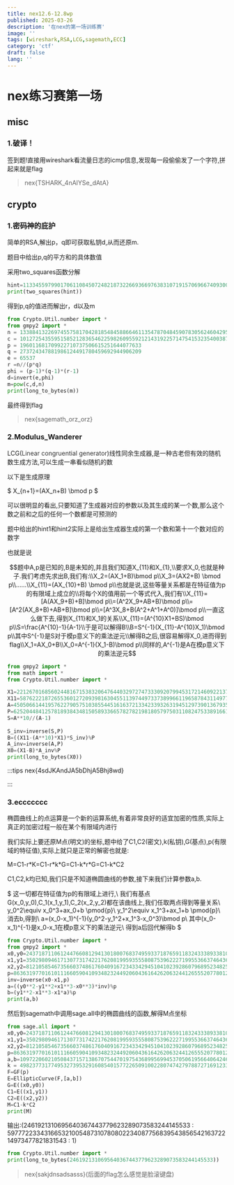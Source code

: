 ```yaml
---
title: nex12.6-12.8wp
published: 2025-03-26
description: '在nex的第一场训练赛'
image: ''
tags: [wireshark,RSA,LCG,sagemath,ECC]
category: 'ctf'
draft: false 
lang: ''
---
```

# nex练习赛第一场

## misc
### 1.破译！
签到题!直接用wireshark看流量日志的icmp信息,发现每一段偷偷发了一个字符,拼起来就是flag


>nex{TSHARK_4nAIYSe_dAtA}

## crypto
### 1.密码神的庇护
简单的RSA,解出p，q即可获取私钥d,从而还原m.

题目中给出p,q的平方和的具体数值

采用two_squares函数分解

```python
hint=113345597990170611084507248218732266936697638310719157069667409300763137634370
print(two_squares(hint))
```

得到p,q的值进而解出r，d以及m

```python
from Crypto.Util.number import *
from gmpy2 import *
n = 13388413226974557581704281854845886646113547870484590783056246042959324289283868380160534582158491845920746847864193
c = 10127254355951585212836546225982609559212143192257147541532354003875637740864769668038875113694873231072365570968808
p = 196011681709922710737506615251644077633
q = 273724347881986124491780459692944906209
e = 65537
r =n//(p*q)
phi = (p-1)*(q-1)*(r-1)
d=invert(e,phi)
m=pow(c,d,n)
print(long_to_bytes(m))
```

最终得到flag


>nex{sagemath_orz_orz}


### 2.Modulus_Wanderer
LCG(<font style="color:rgb(51, 51, 51);">Linear congruential generator</font>)线性同余生成器,是一种古老但有效的随机数生成方法,可以生成一串看似随机的数

以下是生成原理

$ X_{n+1}=(AX_n+B) \bmod p $

可以很明显的看出,只要知道了生成器对应的参数以及其生成的某一个数,那么这个数之前和之后的任何一个数都是可预测的

题中给出的hint1和hint2实际上是给出生成器生成的第一个数和第十一个数对应的数字

也就是说

$$题中A,p是已知的,B是未知的,并且我们知道X_{11}和X_{1},\\要求X_0,也就是种子.我们考虑先求出B,我们有:\\X_2=(AX_1+B)\bmod p\\X_3=(AX2+B) \bmod p\\......\\X_{11}=(AX_{10}+B) \bmod p\\也就是说,这些等量关系都是在特征值为p的有限域上成立的\\将每个X的值用前一个等式代入,我们有\\X_{11}=[A(AX_9+B)+B]\bmod p\\=(A^2X_9+AB+B)\bmod p\\=[A^2(AX_8+B)+AB+B]\bmod p\\=[A^3X_8+B(A^2+A^1+A^0)]\bmod p\\一直这么做下去,得到X_{11}和X_1的关系\\X_{11}=(A^{10}X1+BS)\bmod p\\S=\frac{A^{10}-1}{A-1}\\于是可以解得B\\B=S^{-1}(X_{11}-A^{10}X_1)\bmod p\\其中S^{-1}是S对于模p意义下的乘法逆元\\解得B之后,很容易解得X_0,进而得到flag\\X_1=AX_0+B\\X_0=A^{-1}(X_1-B)\bmod p\\同样的,A^{-1}是A在模p意义下的乘法逆元$$

```python
from gmpy2 import *
from math import *
from Crypto.Util.number import *

X1=22126701685602448167153832064764403297274733309207994531721460922137730181263
X11=5876222187265536012720939816304551139744973373899661196587843114977386227647
A=45050661441957622790575103855445161637213342339326319451297390136793503480151
P=62520448412578189384348150589336657827821981805797503110824753389166180072583
S=A**10//(A-1)
    
S_inv=inverse(S,P)
B=((X11-(A**10)*X1)*S_inv)%P
A_inv=inverse(A,P)
X0=(X1-B)*A_inv%P
print(long_to_bytes(X0))

```

:::tips
nex{4sdJKAndJA5bDhjA5Bhj8wd}

:::

### 3.eccccccc
椭圆曲线上的点运算是一个新的运算系统,有着非常良好的适宜加密的性质,实际上真正的加密过程一般在某个有限域内进行

我们实际上要还原M点(明文)的坐标,题中给了C1,C2(密文),k(私钥),G(基点),p(有限域的特征值),实际上就只是正常的解密也就是:

M=C1-r\*K=C1-r\*k\*G=C1-k\*r\*G=C1-k\*C2

C1,C2,k均已知,我们只是不知道椭圆曲线的参数,接下来我们计算参数a,b.

$ 这一切都在特征值为p的有限域上进行,\\
我们有基点G(x_0,y_0),C_1(x_1,y_1),C_2(x_2,y_2)都在该曲线上,我们任取两点得到等量关系\\
y_0^2\equiv x_0^3+ax_0+b \pmod{p}\\
y_1^2\equiv x_1^3+ax_1+b \pmod{p}\\
消去b,得到\\
a=(x_0-x_1)^{-1}(y_0^2-y_1^2+x_1^3-x_0^3)\bmod p\\
其中(x_0-x_1)^{-1}是x_0-x_1在模p意义下的乘法逆元\\
得到a后回代解得b
 $

```python
from Crypto.Util.number import *
from gmpy2 import *
x0,y0=24371871106124476608129413018007683749593371876591183243338933810740838981348,23015106611547118016099216957370382973295772903171560590540086936632691815266
x1,y1=35029809461713077317422176208199593555808753962227199553663746436989476630549,70284608881898175768330244696144470553229690624724450106387871993242473714149
x2,y2=81210585467356603748617604091672343342945104102392860796895234825664119090771,23227337141205320706787302225769970768948777771811115448021923519236775055822
p=86363197701610111660590410934823244920604361642620632441265552077801287357143
inv=inverse(x0-x1,p)
a=((y0**2-y1**2+x1**3-x0**3)*inv)%p
b=(y1**2-x1**3-x1*a)%p
print(a,b)
```

然后到sagemath中调用sage.all中的椭圆曲线的函数,解得M点坐标

```python
from sage.all import *
x0,y0=24371871106124476608129413018007683749593371876591183243338933810740838981348,23015106611547118016099216957370382973295772903171560590540086936632691815266
x1,y1=35029809461713077317422176208199593555808753962227199553663746436989476630549,70284608881898175768330244696144470553229690624724450106387871993242473714149
x2,y2=81210585467356603748617604091672343342945104102392860796895234825664119090771,23227337141205320706787302225769970768948777771811115448021923519236775055822
p=86363197701610111660590410934823244920604361642620632441265552077801287357143
a,b=10972206021050843715713867075447019754368995699453705061956640642463360719990,43116095427195735418696366620170388327950970049667929605192635291377105319871
k = 49823773177495327395329160854015772265091002280747427978872716912334358314732
F=GF(p)
E=EllipticCurve(F,[a,b])
G=E((x0,y0))
C1=E((x1,y1))
C2=E((x2,y2))
M=C1-k*C2
print(M)
```

输出:(2461921310695640367443779623289073583244145533 : 59777223343166532100548731078080223408775683954385654216372214973477821831543 : 1)

```python
from Crypto.Util.number import *
print(long_to_bytes(2461921310695640367443779623289073583244145533))
```


>nex{sakjdnsadsasss}(后面的flag怎么感觉是脸滚键盘)


